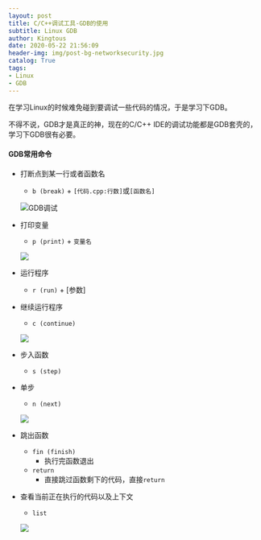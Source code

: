 ```yaml
---
layout: post
title: C/C++调试工具-GDB的使用
subtitle: Linux GDB
author: Kingtous
date: 2020-05-22 21:56:09
header-img: img/post-bg-networksecurity.jpg
catalog: True
tags:
- Linux
- GDB
---
```


在学习Linux的时候难免碰到要调试一些代码的情况，于是学习下GDB。

不得不说，GDB才是真正的神，现在的C/C++ IDE的调试功能都是GDB套壳的，学习下GDB很有必要。

#### GDB常用命令

- 打断点到某一行或者函数名

    - `b (break)` + `[代码.cpp:行数]`或`[函数名]`

    ![GDB调试](http://img.kingtous.cn/img/20200522213825.png)

- 打印变量

    - `p (print)` + `变量名`

    ![](http://img.kingtous.cn/img/20200522214643.png)

- 运行程序
    - `r (run)` + [参数]

- 继续运行程序

    - `c (continue)`

    ![](http://img.kingtous.cn/img/20200522214558.png)

- 步入函数

    - `s (step)`

- 单步

    - `n (next)`

    ![](http://img.kingtous.cn/img/20200522214506.png)

- 跳出函数

    - `fin (finish)`
        - 执行完函数退出
    - `return`
        - 直接跳过函数剩下的代码，直接`return`

- 查看当前正在执行的代码以及上下文

    - `list`

    ![](http://img.kingtous.cn/img/20200522214401.png)
